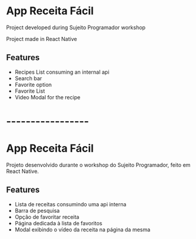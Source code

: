 # App Receita Fácil

Project developed during Sujeito Programador workshop

Project made in React Native

## Features
- Recipes List consuming an internal api
- Search bar
- Favorite option
- Favorite List
- Video Modal for the recipe

# -----------------

# App Receita Fácil

Projeto desenvolvido durante o workshop do Sujeito Programador, feito em React Native.

## Features
- Lista de receitas consumindo uma api interna
- Barra de pesquisa
- Opção de favoritar receita
- Página dedicada à lista de favoritos
- Modal exibindo o vídeo da receita na página da mesma